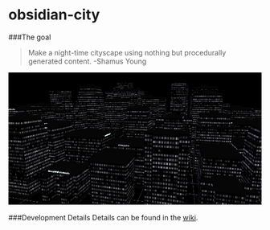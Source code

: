 obsidian-city
=============

###The goal
> Make a night-time cityscape using nothing but procedurally
generated content. -Shamus Young

![Screenshot 1](https://raw.githubusercontent.com/codenameyau/obsidian-city/master/screenshot/11-13-2014.jpg)

###Development Details
Details can be found in the [wiki](https://github.com/codenameyau/obsidian-city/wiki).
